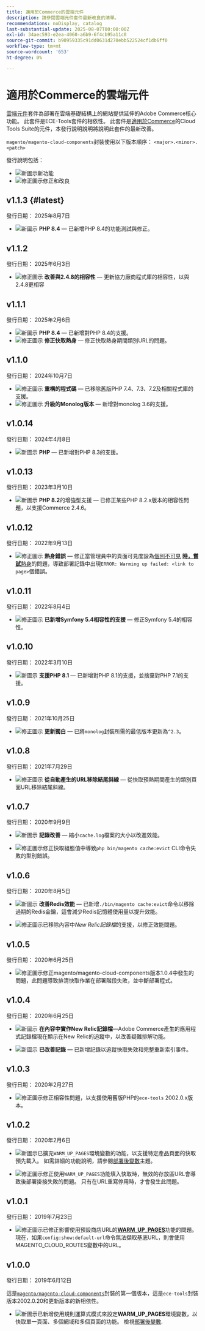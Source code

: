 ```yaml
---
title: 適用於Commerce的雲端元件
description: 請參閱雲端元件套件最新改良的清單。
recommendations: noDisplay, catalog
last-substantial-update: 2025-08-07T00:00:00Z
exl-id: 34aec593-e2ea-4060-a6b9-6f4cb95a11c0
source-git-commit: b90959335c91dd0631d270ebb522524cf1db6ff0
workflow-type: tm+mt
source-wordcount: '653'
ht-degree: 0%

---
```


# 適用於Commerce的雲端元件

[雲端元件](https://github.com/magento/magento-cloud-components)套件為部署在雲端基礎結構上的網站提供延伸的Adobe Commerce核心功能。 此套件是ECE-Tools套件的相依性。 此套件是[適用於Commerce](cloud-tools-suite.md)的Cloud Tools Suite的元件，本發行說明說明將說明此套件的最新改善。

`magento/magento-cloud-components`封裝使用以下版本順序： `<major>.<minor>.<patch>`

發行說明包括：

- ![新圖示](../../assets/new.svg)新功能
- ![修正圖示](../../assets/fix.svg)修正和改良

<!--Add release notes below-->

## v1.1.3 {#latest}

發行日期： 2025年8月7日

- ![新圖示](../../assets/new.svg) **PHP 8.4** — 已新增PHP 8.4的功能測試與修正。<!-- MCLOUD-13313 -->

## v1.1.2

發行日期： 2025年6月3日

- ![修正圖示](../../assets/fix.svg) **改善與2.4.8的相容性** — 更新協力廠商程式庫的相容性，以與2.4.8<!-- MCLOUD-13707	 - -->更相容

## v1.1.1

發行日期： 2025年2月6日

- ![新圖示](../../assets/new.svg) **PHP 8.4** — 已新增對PHP 8.4的支援。<!-- MCLOUD-13148	 - -->
- ![修正圖示](../../assets/fix.svg) **修正快取熱身** — 修正快取熱身期間類別URL的問題。<!-- MCLOUD-12454 - -->


## v1.1.0

發行日期： 2024年10月7日

- ![修正圖示](../../assets/fix.svg) **重構的程式碼** — 已移除舊版PHP 7.4、7.3、7.2及相關程式庫的支援。<!-- MCLOUD-9278 - -->
- ![修正圖示](../../assets/fix.svg) **升級的Monolog版本** — 新增對monolog 3.6的支援。<!-- MCLOUD-12855 - -->

## v1.0.14

發行日期： 2024年4月8日

- ![新圖示](../../assets/new.svg) **PHP** — 已新增對PHP 8.3的支援。

## v1.0.13

發行日期： 2023年3月10日

- ![新圖示](../../assets/new.svg) **PHP 8.2**&#x200B;的增強型支援 — 已修正某些PHP 8.2.x版本的相容性問題，以支援Commerce 2.4.6。

## v1.0.12

發行日期： 2022年9月13日

- ![修正圖示](../../assets/fix.svg) **熱身錯誤** — 修正當管理員中的頁面可見度設為[個別不可見](../environment/variables-post-deploy.md#warm_up_pages) [**時，嘗試**&#x200B;熱身](https://experienceleague.adobe.com/zh-hant/docs/commerce-admin/systems/data-transfer/data-attributes-product#simple-product-csv-file-structure)的問題，導致部署記錄中出現`ERROR: Warming up failed: <link to page>`個錯誤。<!-- MCLOUD-9134 -->

## v1.0.11

發行日期： 2022年8月4日

- ![修正圖示](../../assets/fix.svg) **已新增Symfony 5.4相容性的支援** — 修正Symfony 5.4的相容性。<!-- AC-3550 -->

## v1.0.10

發行日期： 2022年3月10日

- ![新圖示](../../assets/new.svg) **支援PHP 8.1** — 已新增對PHP 8.1的支援，並捨棄對PHP 7.1的支援。

## v1.0.9

發行日期： 2021年10月25日

- ![修正圖示](../../assets/fix.svg) **更新獨白** — 已將`monolog`封裝所需的最低版本更新為`^2.3`。<!-- ACMP-1263 -->

## v1.0.8

發行日期： 2021年7月29日

- ![修正圖示](../../assets/fix.svg) **從自動產生的URL移除結尾斜線** — 從快取預熱期間產生的類別頁面URL移除結尾斜線。<!--MCLOUD-7192-->

## v1.0.7

發行日期： 2020年9月9日

- ![新圖示](../../assets/new.svg) **記錄改善** — 縮小`cache.log`檔案的大小以改進效能。<!--MCLOUD-6859-->

- ![修正圖示](../../assets/fix.svg)修正快取組態值中導致`php bin/magento cache:evict` CLI命令失敗的型別錯誤。

## v1.0.6

發行日期： 2020年8月5日

- ![新圖示](../../assets/new.svg) **改善Redis效能** — 已新增`./bin/magento cache:evict`命令以移除過期的Redis金鑰，這會減少Redis記憶體使用量以提升效能。<!--MCLOUD-6023-->

- ![修正圖示](../../assets/fix.svg)已移除內容中&#x200B;*New Relic記錄檔*&#x200B;的支援，以修正效能問題。<!--MCLOUD-6422-->

## v1.0.5

發行日期： 2020年6月25日

- ![修正圖示](../../assets/fix.svg)修正magento/magento-cloud-components版本1.0.4中發生的問題，此問題導致排清快取作業在部署階段失敗，並中斷部署程式。

## v1.0.4

發行日期： 2020年6月25日

- ![新圖示](../../assets/new.svg) **在內容中實作New Relic記錄檔**—Adobe Commerce產生的應用程式記錄檔現在顯示在New Relic的追蹤中，以改善疑難排解功能。<!--MCLOUD-6029-->

- ![新圖示](../../assets/new.svg) **已改善記錄** — 已新增記錄以追蹤快取失效和完整重新索引事件。<!--MCLOUD-6157-->

## v1.0.3

發行日期： 2020年2月27日

- ![修正圖示](../../assets/fix.svg)修正相容性問題，以支援使用舊版PHP的`ece-tools` 2002.0.x版本。

## v1.0.2

發行日期： 2020年2月6日

- ![新圖示](../../assets/new.svg)已擴充`WARM_UP_PAGES`環境變數的功能，以支援特定產品頁面的快取預先載入。 如需詳細的功能說明，請參閱[部署後變數](../environment/variables-post-deploy.md#warm_up_pages)主題。<!--MAGECLOUD-4444-->

- ![修正圖示](../../assets/fix.svg)修正使用`WARM_UP_PAGES`功能填入快取時，無效的存放區URL會導致後部署掛接失敗的問題。 只有在URL重寫停用時，才會發生此問題。<!-- MAGECLOUD-4094 -->

## v1.0.1

發行日期： 2019年7月23日

- ![修正圖示](../../assets/fix.svg)已修正影響使用預設商店URL的&#x200B;[**WARM_UP_PAGES**](../environment/variables-post-deploy.md#warm_up_pages)&#x200B;功能的問題。 現在，如果`config:show:default-url`命令無法擷取基底URL，則會使用MAGENTO_CLOUD_ROUTES變數中的URL。<!-- MAGECLOUD-3866 -->

## v1.0.0

發行日期： 2019年6月12日

這是[`magento/magento-cloud-components`](https://github.com/magento/magento-cloud-components)封裝的第一個版本，這是`ece-tools`封裝版本2002.0.20和更新版本的新相依性。

- ![新圖示](../../assets/new.svg)已新增使用規則運算式模式來設定&#x200B;**WARM_UP_PAGES**&#x200B;環境變數，以快取單一頁面、多個網域和多個頁面的功能。 檢視[部署後變數](../environment/variables-post-deploy.md#warm_up_pages).<!--MAGECLOUD-3258-->
